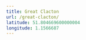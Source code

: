 ```yaml
---
title: Great Clacton
url: /great-clacton/
latitude: 51.804669600000004
longitude: 1.1566687
---
```


